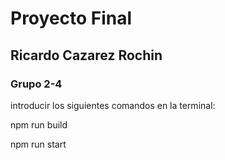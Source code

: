 <h1>Proyecto Final</h1>
<h2>Ricardo Cazarez Rochin </h2>
<h3>Grupo 2-4</h3>

introducir los siguientes comandos en la terminal:
<p>npm run build</p>
<p>npm run start 
</p>
